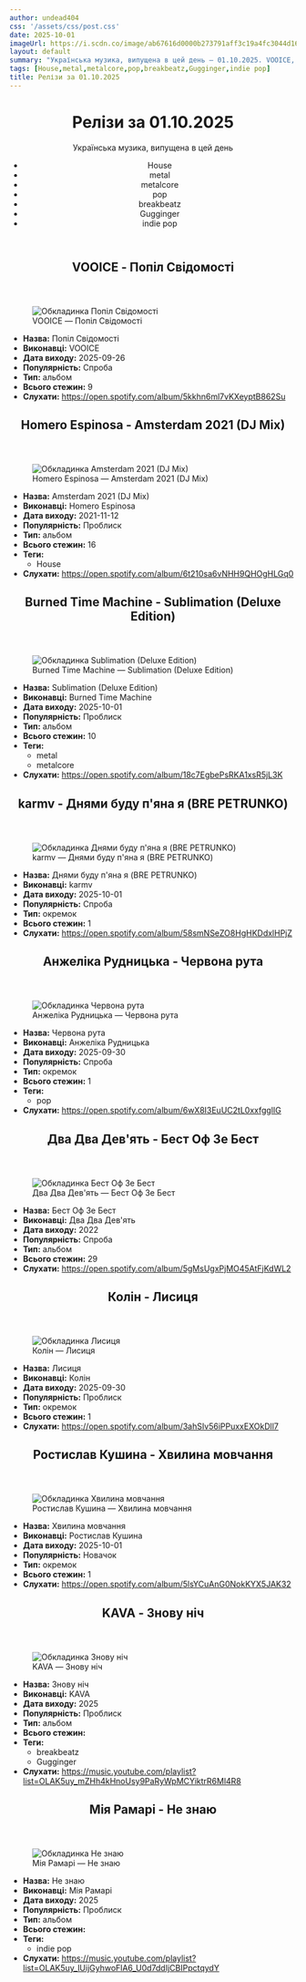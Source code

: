 ```yaml
---
author: undead404
css: '/assets/css/post.css'
date: 2025-10-01
imageUrl: https://i.scdn.co/image/ab67616d0000b273791aff3c19a4fc3044d16e3b
layout: default
summary: "Українська музика, випущена в цей день – 01.10.2025. VOOICE, Homero Espinosa, Burned Time Machine, karmv і Анжеліка Рудницька"
tags: [House,metal,metalcore,pop,breakbeatz,Gugginger,indie pop]
title: Релізи за 01.10.2025
---
```


<main class="main-content">
  <header>
    <h1>Релізи за <time datetime="2025-10-01">01.10.2025</time></h1>
    <p class="summary">Українська музика, випущена в цей день</p>
      <ul class="tags">
          <li>House</li>
          <li>metal</li>
          <li>metalcore</li>
          <li>pop</li>
          <li>breakbeatz</li>
          <li>Gugginger</li>
          <li>indie pop</li>
      </ul>
  </header>
  <section class="releases">
    <article class="release">
      <header>
        <h2>
          VOOICE - Попіл Свідомості
        </h2>
      </header>
      <figure>
        <img src="https://i.scdn.co/image/ab67616d0000b273791aff3c19a4fc3044d16e3b" alt="Обкладинка Попіл Свідомості">
        <figcaption>VOOICE — Попіл Свідомості</figcaption>
      </figure>
      <ul>
        <li><strong>Назва:</strong> Попіл Свідомості</li>
        <li><strong>Виконавці:</strong> VOOICE</li>
        <li><strong>Дата виходу:</strong> 2025-09-26</li>
        <li><strong>Популярність:</strong> Спроба</li>
        <li><strong>Тип:</strong> альбом</li>
        <li><strong>Всього стежин:</strong> 9</li>
        <li><strong>Слухати:</strong> <a href="https://open.spotify.com/album/5kkhn6ml7vKXeyptB862Su" target="_blank">https:&#x2F;&#x2F;open.spotify.com&#x2F;album&#x2F;5kkhn6ml7vKXeyptB862Su</a></li>
      </ul>
    </article>
    <article class="release">
      <header>
        <h2>
          Homero Espinosa - Amsterdam 2021 (DJ Mix)
        </h2>
      </header>
      <figure>
        <img src="https://i.scdn.co/image/ab67616d0000b273961496fc505b4b8d226d3012" alt="Обкладинка Amsterdam 2021 (DJ Mix)">
        <figcaption>Homero Espinosa — Amsterdam 2021 (DJ Mix)</figcaption>
      </figure>
      <ul>
        <li><strong>Назва:</strong> Amsterdam 2021 (DJ Mix)</li>
        <li><strong>Виконавці:</strong> Homero Espinosa</li>
        <li><strong>Дата виходу:</strong> 2021-11-12</li>
        <li><strong>Популярність:</strong> Проблиск</li>
        <li><strong>Тип:</strong> альбом</li>
        <li><strong>Всього стежин:</strong> 16</li>
            <li><strong>Теги:</strong>
            <ul class="tags">
                <li class="tag">House</li>
            </ul>
            </li>
        <li><strong>Слухати:</strong> <a href="https://open.spotify.com/album/6t210sa6vNHH9QHOgHLGq0" target="_blank">https:&#x2F;&#x2F;open.spotify.com&#x2F;album&#x2F;6t210sa6vNHH9QHOgHLGq0</a></li>
      </ul>
    </article>
    <article class="release">
      <header>
        <h2>
          Burned Time Machine - Sublimation (Deluxe Edition)
        </h2>
      </header>
      <figure>
        <img src="https://i.scdn.co/image/ab67616d0000b273e9c84ceb50afbfb8daf6980c" alt="Обкладинка Sublimation (Deluxe Edition)">
        <figcaption>Burned Time Machine — Sublimation (Deluxe Edition)</figcaption>
      </figure>
      <ul>
        <li><strong>Назва:</strong> Sublimation (Deluxe Edition)</li>
        <li><strong>Виконавці:</strong> Burned Time Machine</li>
        <li><strong>Дата виходу:</strong> 2025-10-01</li>
        <li><strong>Популярність:</strong> Проблиск</li>
        <li><strong>Тип:</strong> альбом</li>
        <li><strong>Всього стежин:</strong> 10</li>
            <li><strong>Теги:</strong>
            <ul class="tags">
                <li class="tag">metal</li>
                <li class="tag">metalcore</li>
            </ul>
            </li>
        <li><strong>Слухати:</strong> <a href="https://open.spotify.com/album/18c7EgbePsRKA1xsR5jL3K" target="_blank">https:&#x2F;&#x2F;open.spotify.com&#x2F;album&#x2F;18c7EgbePsRKA1xsR5jL3K</a></li>
      </ul>
    </article>
    <article class="release">
      <header>
        <h2>
          karmv - Днями буду п&#39;яна я (BRE PETRUNKO)
        </h2>
      </header>
      <figure>
        <img src="https://i.scdn.co/image/ab67616d0000b273f765d2c74a249852bb5c2350" alt="Обкладинка Днями буду п&#39;яна я (BRE PETRUNKO)">
        <figcaption>karmv — Днями буду п&#39;яна я (BRE PETRUNKO)</figcaption>
      </figure>
      <ul>
        <li><strong>Назва:</strong> Днями буду п&#39;яна я (BRE PETRUNKO)</li>
        <li><strong>Виконавці:</strong> karmv</li>
        <li><strong>Дата виходу:</strong> 2025-10-01</li>
        <li><strong>Популярність:</strong> Спроба</li>
        <li><strong>Тип:</strong> окремок</li>
        <li><strong>Всього стежин:</strong> 1</li>
        <li><strong>Слухати:</strong> <a href="https://open.spotify.com/album/58smNSeZO8HgHKDdxlHPjZ" target="_blank">https:&#x2F;&#x2F;open.spotify.com&#x2F;album&#x2F;58smNSeZO8HgHKDdxlHPjZ</a></li>
      </ul>
    </article>
    <article class="release">
      <header>
        <h2>
          Анжеліка Рудницька - Червона рута
        </h2>
      </header>
      <figure>
        <img src="https://i.scdn.co/image/ab67616d0000b273fd733dc5cfec5ad8436a4e5a" alt="Обкладинка Червона рута">
        <figcaption>Анжеліка Рудницька — Червона рута</figcaption>
      </figure>
      <ul>
        <li><strong>Назва:</strong> Червона рута</li>
        <li><strong>Виконавці:</strong> Анжеліка Рудницька</li>
        <li><strong>Дата виходу:</strong> 2025-09-30</li>
        <li><strong>Популярність:</strong> Спроба</li>
        <li><strong>Тип:</strong> окремок</li>
        <li><strong>Всього стежин:</strong> 1</li>
            <li><strong>Теги:</strong>
            <ul class="tags">
                <li class="tag">pop</li>
            </ul>
            </li>
        <li><strong>Слухати:</strong> <a href="https://open.spotify.com/album/6wX8I3EuUC2tL0xxfgglIG" target="_blank">https:&#x2F;&#x2F;open.spotify.com&#x2F;album&#x2F;6wX8I3EuUC2tL0xxfgglIG</a></li>
      </ul>
    </article>
    <article class="release">
      <header>
        <h2>
          Два Два Дев&#39;ять - Бест Оф Зе Бест
        </h2>
      </header>
      <figure>
        <img src="https://i.scdn.co/image/ab67616d0000b2734700864e23c676bb813de71d" alt="Обкладинка Бест Оф Зе Бест">
        <figcaption>Два Два Дев&#39;ять — Бест Оф Зе Бест</figcaption>
      </figure>
      <ul>
        <li><strong>Назва:</strong> Бест Оф Зе Бест</li>
        <li><strong>Виконавці:</strong> Два Два Дев&#39;ять</li>
        <li><strong>Дата виходу:</strong> 2022</li>
        <li><strong>Популярність:</strong> Спроба</li>
        <li><strong>Тип:</strong> альбом</li>
        <li><strong>Всього стежин:</strong> 29</li>
        <li><strong>Слухати:</strong> <a href="https://open.spotify.com/album/5gMsUgxPjMO45AtFjKdWL2" target="_blank">https:&#x2F;&#x2F;open.spotify.com&#x2F;album&#x2F;5gMsUgxPjMO45AtFjKdWL2</a></li>
      </ul>
    </article>
    <article class="release">
      <header>
        <h2>
          Колін - Лисиця
        </h2>
      </header>
      <figure>
        <img src="https://i.scdn.co/image/ab67616d0000b2735dc4eb03dec5e603b86bf215" alt="Обкладинка Лисиця">
        <figcaption>Колін — Лисиця</figcaption>
      </figure>
      <ul>
        <li><strong>Назва:</strong> Лисиця</li>
        <li><strong>Виконавці:</strong> Колін</li>
        <li><strong>Дата виходу:</strong> 2025-09-30</li>
        <li><strong>Популярність:</strong> Проблиск</li>
        <li><strong>Тип:</strong> окремок</li>
        <li><strong>Всього стежин:</strong> 1</li>
        <li><strong>Слухати:</strong> <a href="https://open.spotify.com/album/3ahSIv56iPPuxxEXOkDll7" target="_blank">https:&#x2F;&#x2F;open.spotify.com&#x2F;album&#x2F;3ahSIv56iPPuxxEXOkDll7</a></li>
      </ul>
    </article>
    <article class="release">
      <header>
        <h2>
          Ростислав Кушина - Хвилина мовчання
        </h2>
      </header>
      <figure>
        <img src="https://i.scdn.co/image/ab67616d0000b273e2b3fafecb3ad6a3598b2a0f" alt="Обкладинка Хвилина мовчання">
        <figcaption>Ростислав Кушина — Хвилина мовчання</figcaption>
      </figure>
      <ul>
        <li><strong>Назва:</strong> Хвилина мовчання</li>
        <li><strong>Виконавці:</strong> Ростислав Кушина</li>
        <li><strong>Дата виходу:</strong> 2025-10-01</li>
        <li><strong>Популярність:</strong> Новачок</li>
        <li><strong>Тип:</strong> окремок</li>
        <li><strong>Всього стежин:</strong> 1</li>
        <li><strong>Слухати:</strong> <a href="https://open.spotify.com/album/5lsYCuAnG0NokKYX5JAK32" target="_blank">https:&#x2F;&#x2F;open.spotify.com&#x2F;album&#x2F;5lsYCuAnG0NokKYX5JAK32</a></li>
      </ul>
    </article>
    <article class="release">
      <header>
        <h2>
          KAVA - Знову ніч
        </h2>
      </header>
      <figure>
        <img src="https://lh3.googleusercontent.com/rIbfSsPoLhSpi5Uuq9fP-n7XD3t42aSzqMak_pJiIwrl6hCqwYOWyh6B_-fJSzy8N0e0xwxgbrD0rIA6Gw=w544-h544-l90-rj" alt="Обкладинка Знову ніч">
        <figcaption>KAVA — Знову ніч</figcaption>
      </figure>
      <ul>
        <li><strong>Назва:</strong> Знову ніч</li>
        <li><strong>Виконавці:</strong> KAVA</li>
        <li><strong>Дата виходу:</strong> 2025</li>
        <li><strong>Популярність:</strong> Проблиск</li>
        <li><strong>Тип:</strong> альбом</li>
        <li><strong>Всього стежин:</strong> </li>
            <li><strong>Теги:</strong>
            <ul class="tags">
                <li class="tag">breakbeatz</li>
                <li class="tag">Gugginger</li>
            </ul>
            </li>
        <li><strong>Слухати:</strong> <a href="https://music.youtube.com/playlist?list=OLAK5uy_mZHh4kHnoUsy9PaRyWpMCYiktrR6Ml4R8" target="_blank">https:&#x2F;&#x2F;music.youtube.com&#x2F;playlist?list&#x3D;OLAK5uy_mZHh4kHnoUsy9PaRyWpMCYiktrR6Ml4R8</a></li>
      </ul>
    </article>
    <article class="release">
      <header>
        <h2>
          Мія Рамарі - Не знаю
        </h2>
      </header>
      <figure>
        <img src="https://lh3.googleusercontent.com/5XhY7cPSM8iF2rIQQ8VWIkYe1YlAYOhXSlCDoDuSzV7mPSUAANIlkDj0LBPV9dc2q63T7nGOrjZGZFE=w544-h544-l90-rj" alt="Обкладинка Не знаю">
        <figcaption>Мія Рамарі — Не знаю</figcaption>
      </figure>
      <ul>
        <li><strong>Назва:</strong> Не знаю</li>
        <li><strong>Виконавці:</strong> Мія Рамарі</li>
        <li><strong>Дата виходу:</strong> 2025</li>
        <li><strong>Популярність:</strong> Проблиск</li>
        <li><strong>Тип:</strong> альбом</li>
        <li><strong>Всього стежин:</strong> </li>
            <li><strong>Теги:</strong>
            <ul class="tags">
                <li class="tag">indie pop</li>
            </ul>
            </li>
        <li><strong>Слухати:</strong> <a href="https://music.youtube.com/playlist?list=OLAK5uy_lUijGyhwoFlA6_U0d7ddIjCBIPpctqydY" target="_blank">https:&#x2F;&#x2F;music.youtube.com&#x2F;playlist?list&#x3D;OLAK5uy_lUijGyhwoFlA6_U0d7ddIjCBIPpctqydY</a></li>
      </ul>
    </article>
  </section>
</main>